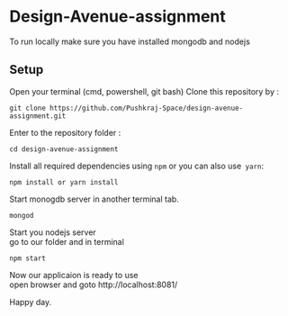 # Design-Avenue-assignment

To run locally make sure you have installed mongodb and nodejs

## Setup 
Open your terminal (cmd, powershell, git bash)
Clone this repository by :
```
git clone https://github.com/Pushkraj-Space/design-avenue-assignment.git
```
Enter to the repository folder :
```
cd design-avenue-assignment
```
Install all required dependencies using `npm` or you can also use` yarn`:
```
npm install or yarn install
```
Start monogdb server in another terminal tab.
```
mongod
```
Start you nodejs server\
go to our folder and in terminal
```
npm start
```
Now our applicaion is ready  to use\
open browser and goto
http://localhost:8081/

Happy day.
